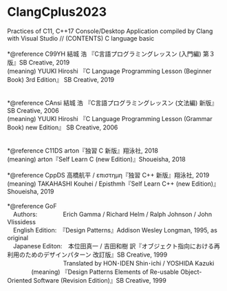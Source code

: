 # ClangCplus2023
Practices of C11, C++17 Console/Desktop Application compiled by Clang with Visual Studio // (CONTENTS) C language basic <br />
<br />
*@reference C99YH  結城 浩 『C言語プログラミングレッスン (入門編) 第３版』SB Creative, 2019 <br />
(meaning) YUUKI Hiroshi 『C Language Programming Lesson (Beginner Book) 3rd Edition』 SB Creative, 2019 <br />
<br />                 
*@reference CAnsi  結城 浩 『C言語プログラミングレッスン (文法編) 新版』  SB Creative, 2006 <br />
(meaning) YUUKI Hiroshi 『C Language Programming Lesson (Grammar Book) new Edition』 SB Creative, 2006 <br />
<br />                  
*@reference C11DS  arton『独習 C 新版』翔泳社, 2018<br />
(meaning) arton『Self Learn C (new Edition)』Shoueisha, 2018 <br />
<br />
*@reference CppDS  高橋航平 / επιστημη『独習 C++ 新版』翔泳社, 2019 <br />
(meaning) TAKAHASHI Kouhei / Episthmh『Self Learn C++ (new Edition)』Shoueisha, 2019 <br />
<br />
*@reference GoF <br />
　Authors:　　　　 Erich Gamma / Richard Helm / Ralph Johnson / John Vlissidess <br />
　English Edition:　『Design Patterns』Addison Wesley Longman, 1995, as original <br />
　Japanese Editon:　本位田真一 / 吉田和樹 訳『オブジェクト指向における再利用のためのデザインパターン 改訂版』SB Creative, 1999 <br />
　　　　　　　　　 Translated by HON･IDEN Shin･ichi / YOSHIDA Kazuki <br />
　　　　(meaning) 『Design Patterns Elements of Re-usable Object-Oriented Software (Revision Edition)』SB Creative, 1999 <br />
<br />
